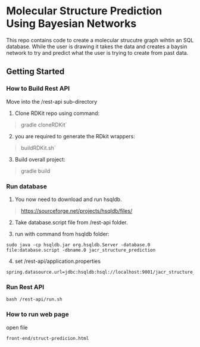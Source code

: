 ﻿
# Molecular Structure Prediction Using Bayesian Networks

This repo contains code to create a molecular strucutre graph wihtin an SQL database. While the user is drawing it takes the data and creates a baysin network to try and predict what the user is trying to create from past data. 

## Getting Started

 ### How to Build Rest API
Move into the /rest-api sub-directory

 1. Clone RDKit repo using command:  

> gradle cloneRDKit`

 2. you are required to generate the RDkit wrappers:

> buildRDKit.sh`

 3.  Build overall project:

> gradle build

### Run database

 1. You now need to download and run hsqldb.
> https://sourceforge.net/projects/hsqldb/files/
 2. Take database.script file from /rest-api folder.
 
3. run with command from hsqldb folder:
```
sudo java -cp hsqldb.jar org.hsqldb.Server -database.0 file:database.script -dbname.0 jacr_structure_prediction	
```
4. set /rest-api/application.properties 
```
spring.datasource.url=jdbc:hsqldb:hsql://localhost:9001/jacr_structure_prediction
```
 ### Run Rest API
```
bash /rest-api/run.sh
```

 ### How to run web page 
open file
```
front-end/struct-predicion.html 
```










